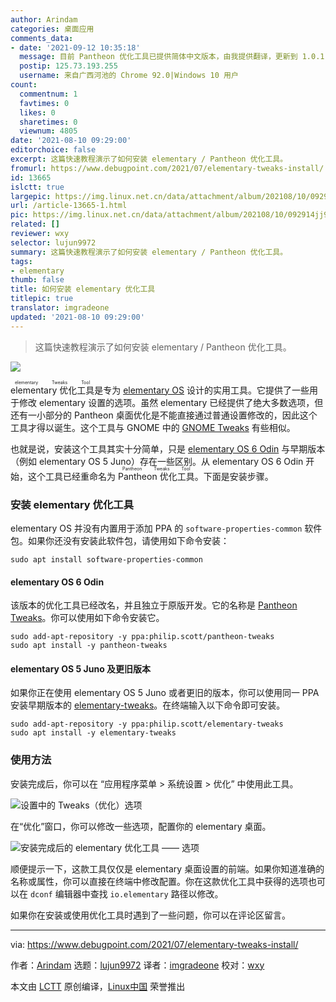 ```yaml
---
author: Arindam
categories: 桌面应用
comments_data:
- date: '2021-09-12 10:35:18'
  message: 目前 Pantheon 优化工具已提供简体中文版本，由我提供翻译，更新到 1.0.1 版本即可
  postip: 125.73.193.255
  username: 来自广西河池的 Chrome 92.0|Windows 10 用户
count:
  commentnum: 1
  favtimes: 0
  likes: 0
  sharetimes: 0
  viewnum: 4805
date: '2021-08-10 09:29:00'
editorchoice: false
excerpt: 这篇快速教程演示了如何安装 elementary / Pantheon 优化工具。
fromurl: https://www.debugpoint.com/2021/07/elementary-tweaks-install/
id: 13665
islctt: true
largepic: https://img.linux.net.cn/data/attachment/album/202108/10/092914jj9gzejjglclu160.jpg
url: /article-13665-1.html
pic: https://img.linux.net.cn/data/attachment/album/202108/10/092914jj9gzejjglclu160.jpg.thumb.jpg
related: []
reviewer: wxy
selector: lujun9972
summary: 这篇快速教程演示了如何安装 elementary / Pantheon 优化工具。
tags:
- elementary
thumb: false
title: 如何安装 elementary 优化工具
titlepic: true
translator: imgradeone
updated: '2021-08-10 09:29:00'
---
```



> 
> 这篇快速教程演示了如何安装 elementary / Pantheon 优化工具。
> 
> 
> 


![](https://img.linux.net.cn/data/attachment/album/202108/10/092914jj9gzejjglclu160.jpg)


<ruby> elementary 优化工具 <rt>  elementary Tweaks Tool </rt></ruby>是专为 [elementary OS](https://www.debugpoint.com/tag/elementary) 设计的实用工具。它提供了一些用于修改 elementary 设置的选项。虽然 elementary 已经提供了绝大多数选项，但还有一小部分的 Pantheon 桌面优化是不能直接通过普通设置修改的，因此这个工具才得以诞生。这个工具与 GNOME 中的 [GNOME Tweaks](https://www.debugpoint.com/2018/05/customize-your-ubuntu-desktop-using-gnome-tweak/) 有些相似。


也就是说，安装这个工具其实十分简单，只是 [elementary OS 6 Odin](https://www.debugpoint.com/2020/09/elementary-os-6-odin-new-features-release-date/) 与早期版本（例如 elementary OS 5 Juno）存在一些区别。从 elementary OS 6 Odin 开始，这个工具已经重命名为 <ruby> Pantheon 优化工具 <rt>  Pantheon Tweaks Tool </rt></ruby>。下面是安装步骤。


### 安装 elementary 优化工具


elementary OS 并没有内置用于添加 PPA 的 `software-properties-common` 软件包。如果你还没有安装此软件包，请使用如下命令安装：



```
sudo apt install software-properties-common

```

#### elementary OS 6 Odin


该版本的优化工具已经改名，并且独立于原版开发。它的名称是 [Pantheon Tweaks](https://github.com/pantheon-tweaks/pantheon-tweaks)。你可以使用如下命令安装它。



```
sudo add-apt-repository -y ppa:philip.scott/pantheon-tweaks
sudo apt install -y pantheon-tweaks

```

#### elementary OS 5 Juno 及更旧版本


如果你正在使用 elementary OS 5 Juno 或者更旧的版本，你可以使用同一 PPA 安装早期版本的 [elementary-tweaks](https://github.com/elementary-tweaks/elementary-tweaks)。在终端输入以下命令即可安装。



```
sudo add-apt-repository -y ppa:philip.scott/elementary-tweaks
sudo apt install -y elementary-tweaks

```

### 使用方法


安装完成后，你可以在 “应用程序菜单 > 系统设置 > 优化” 中使用此工具。


![设置中的 Tweaks（优化）选项](https://img.linux.net.cn/data/attachment/album/202108/10/092919wndjnkrk4646bj1n.png)


在“优化”窗口，你可以修改一些选项，配置你的 elementary 桌面。


![安装完成后的 elementary 优化工具 —— 选项](https://img.linux.net.cn/data/attachment/album/202108/10/092919hhzbz7pbju1t1ntr.png)


顺便提示一下，这款工具仅仅是 elementary 桌面设置的前端。如果你知道准确的名称或属性，你可以直接在终端中修改配置。你在这款优化工具中获得的选项也可以在 `dconf` 编辑器中查找 `io.elementary` 路径以修改。


如果你在安装或使用优化工具时遇到了一些问题，你可以在评论区留言。




---


via: <https://www.debugpoint.com/2021/07/elementary-tweaks-install/>


作者：[Arindam](https://www.debugpoint.com/author/admin1/) 选题：[lujun9972](https://github.com/lujun9972) 译者：[imgradeone](https://github.com/imgradeone) 校对：[wxy](https://github.com/wxy)


本文由 [LCTT](https://github.com/LCTT/TranslateProject) 原创编译，[Linux中国](https://linux.cn/) 荣誉推出